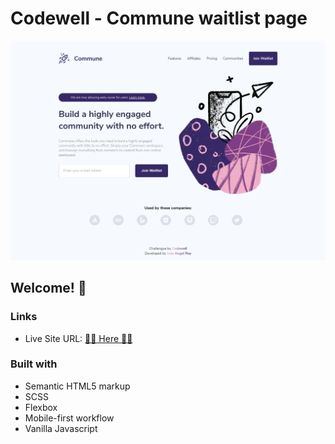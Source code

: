 # Codewell - Commune waitlist page

![Design preview for the Ping coming soon page coding challenge](./Design/Desktop.webp)

## Welcome! 👋

### Links

- Live Site URL: [🚀🚀 Here 🚀🚀](#)

### Built with

- Semantic HTML5 markup
- SCSS
- Flexbox
- Mobile-first workflow
- Vanilla Javascript

